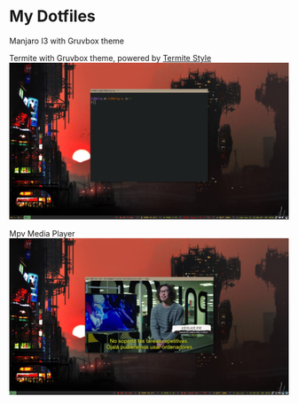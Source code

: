 # My Dotfiles
Manjaro I3 with Gruvbox theme

Termite with Gruvbox theme, powered by [Termite Style](https://github.com/adi1090x/termite-style)
![Setup Screenshot](scrot/scrot1.png "Setup Screenshot")

Mpv Media Player
![Setup Screenshot](scrot/scrot2.png "Setup Screenshot")

